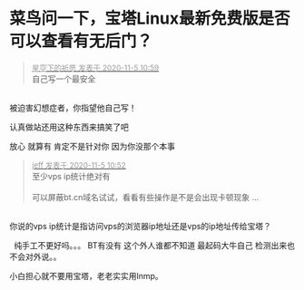 # 菜鸟问一下，宝塔Linux最新免费版是否可以查看有无后门？


<div class="quote"><blockquote><font size="2"><a href="https://www.hostloc.com/forum.php?mod=redirect&amp;goto=findpost&amp;pid=9405572&amp;ptid=762684" target="_blank"><font color="#999999">星空下的祈愿 发表于 2020-11-5 10:59</font></a></font><br />
自己写一个最安全</blockquote></div><br />
被迫害幻想症者，你指望他自己写！

认真做站还用这种东西来搞笑了吧

放心 就算有 肯定不是针对你 因为你没那个本事

<div class="quote"><blockquote><font size="2"><a href="https://www.hostloc.com/forum.php?mod=redirect&amp;goto=findpost&amp;pid=9405523&amp;ptid=762684" target="_blank"><font color="#999999">jeff 发表于 2020-11-5 10:52</font></a></font><br />
至少vps ip统计绝对有<br />
<br />
可以屏蔽bt.cn域名试试，看看有些操作是不是会出现卡顿现象 ...</blockquote></div><br />
你说的vps ip统计是指访问vps的浏览器ip地址还是vps的ip地址传给宝塔？

&nbsp;&nbsp;纯手工不更好吗。。。 BT有没有 这个外人谁都不知道 最起码大牛自己 检测出来也不会对外说。。

小白担心就不要用宝塔，老老实实用lnmp。<img id="aimg_Lxmpz" onclick="zoom(this, this.src, 0, 0, 0)" class="zoom" src="https://cdn.jsdelivr.net/gh/hishis/forum-master/public/images/patch.gif" onmouseover="img_onmouseoverfunc(this)" onload="thumbImg(this)" border="0" alt="" />
